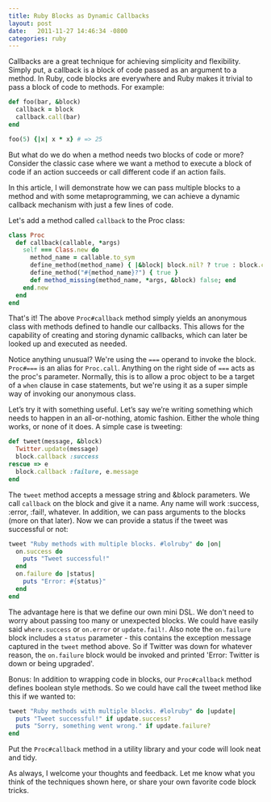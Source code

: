 ```yaml
---
title: Ruby Blocks as Dynamic Callbacks
layout: post
date:   2011-11-27 14:46:34 -0800
categories: ruby
---
```


Callbacks are a great technique for achieving simplicity and flexibility. <!--more-->Simply put,
a callback is a block of code passed as an argument to a method. In Ruby, code
blocks are everywhere and Ruby makes it trivial to pass a block of code to
methods. For example:

```ruby
def foo(bar, &block)
  callback = block
  callback.call(bar)
end

foo(5) {|x| x * x} # => 25
```

But what do we do when a method needs two blocks of code or more? Consider the
classic case where we want a method to execute a block of code if an action
succeeds or call different code if an action fails.

In this article, I will demonstrate how we can pass multiple blocks to a method and
with some metaprogramming, we can achieve a dynamic callback mechanism with just
a few lines of code.

Let's add a method called `callback` to the Proc class:

```ruby
class Proc
  def callback(callable, *args)
    self === Class.new do
      method_name = callable.to_sym
      define_method(method_name) { |&block| block.nil? ? true : block.call(*args) }
      define_method("#{method_name}?") { true }
      def method_missing(method_name, *args, &block) false; end
    end.new
  end
end
```

That's it! The above `Proc#callback` method simply yields an anonymous class
with methods defined to handle our callbacks. This allows for the capability of
creating and storing dynamic callbacks, which can later be looked up and
executed as needed.

Notice anything unusual? We're using the `===` operand to invoke the
block. `Proc#===` is an alias for `Proc.call`. Anything on the right side of
`===` acts as the proc's parameter. Normally, this is to allow a proc object to
be a target of a `when` clause in case statements, but we're using it as a super
simple way of invoking our anonymous class.

Let’s try it with something useful. Let’s say we’re writing something which
needs to happen in an all-or-nothing, atomic fashion. Either the whole thing
works, or none of it does.  A simple case is tweeting:

```ruby
def tweet(message, &block)
  Twitter.update(message)
  block.callback :success
rescue => e
  block.callback :failure, e.message
end
```

The `tweet` method accepts a message string and &block parameters. We call
`callback` on the block and give it a name. Any name will work :success, :error,
:fail!, whatever. In addition, we can pass arguments to the blocks (more on that
later). Now we can provide a status if the tweet was successful or not:

```ruby
tweet "Ruby methods with multiple blocks. #lolruby" do |on|
  on.success do
    puts "Tweet successful!"
  end
  on.failure do |status|
    puts "Error: #{status}"
  end
end
```

The advantage here is that we define our own mini DSL. We don't need to worry
about passing too many or unexpected blocks. We could have easily said
`where.success` or `on.error` or `update.fail!`. Also note the `on.failure`
block includes a `status` parameter - this contains the exception message
captured in the `tweet` method above. So if Twitter was down for whatever
reason, the `on.failure` block would be invoked and printed 'Error: Twitter is
down or being upgraded'.

Bonus: In addition to wrapping code in blocks, our `Proc#callback` method
defines boolean style methods. So we could have call the tweet method like this
if we wanted to:

```ruby
tweet "Ruby methods with multiple blocks. #lolruby" do |update|
  puts "Tweet successful!" if update.success?
  puts "Sorry, something went wrong." if update.failure?
end
```

Put the `Proc#callback` method in a utility library and your code will look neat and tidy.

As always, I welcome your thoughts and feedback. Let me know what you think of
the techniques shown here, or share your own favorite code block tricks.
